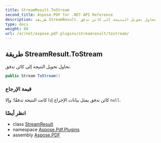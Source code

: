 ```yaml
---
title: StreamResult.ToStream
second_title: Aspose.PDF for .NET API Reference
description: طريقة StreamResult. تحاول تحويل النتيجة إلى كائن تدفق
type: docs
weight: 60
url: /ar/net/aspose.pdf.plugins/streamresult/tostream/
---
```

## طريقة StreamResult.ToStream

تحاول تحويل النتيجة إلى كائن تدفق.

```csharp
public Stream ToStream()
```

### قيمة الإرجاع

كائن تدفق يمثل بيانات الإخراج إذا كانت النتيجة تدفقًا؛ وإلا `null`.

### انظر أيضًا

* class [StreamResult](../)
* namespace [Aspose.Pdf.Plugins](../../../aspose.pdf.plugins/)
* assembly [Aspose.PDF](../../../)